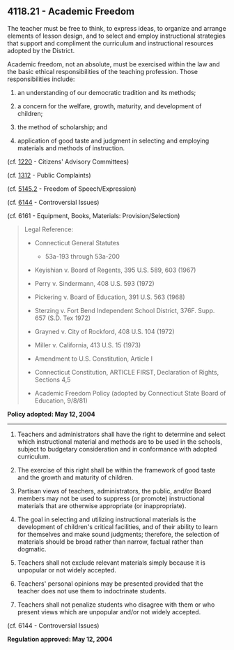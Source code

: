 ## 4118.21 - Academic Freedom

The teacher must be free to think, to express ideas, to organize and arrange elements of lesson design, and to select and employ instructional strategies that support and compliment the curriculum and instructional resources adopted by the District.

Academic freedom, not an absolute, must be exercised within the law and the basic ethical responsibilities of the teaching profession.  Those responsibilities include:

1. an understanding of our democratic tradition and its methods;

2. a concern for the welfare, growth, maturity, and development of children;

3. the method of scholarship; and

4. application of good taste and judgment in selecting and employing materials and methods of instruction.


\(cf. [1220](/policies/1000/1220.md) - Citizens' Advisory Committees\)

\(cf. [1312](/policies/1000/1312.md) - Public Complaints\)

\(cf. [5145.2](/policies/5000/5145-2.md) - Freedom of Speech\/Expression\)

\(cf. [6144](/policies/6000/6144.md) - Controversial Issues\)

\(cf. 6161 - Equipment, Books, Materials: Provision\/Selection\)

> Legal Reference:
> 
> * Connecticut General Statutes
>   * 53a-193 through 53a-200
> 
> * Keyishian v. Board of Regents, 395 U.S. 589, 603 \(1967\)
> * Perry v. Sindermann, 408 U.S. 593 \(1972\)
> * Pickering v. Board of Education, 391 U.S. 563 \(1968\)
> * Sterzing v. Fort Bend Independent School District, 376F. Supp. 657 \(S.D. Tex 1972\)
> * Grayned v. City of Rockford, 408 U.S. 104 \(1972\)
> * Miller v. California, 413 U.S. 15 \(1973\)
> * Amendment to U.S. Constitution, Article I
> * Connecticut Constitution, ARTICLE FIRST, Declaration of Rights, Sections 4,5
> * Academic Freedom Policy \(adopted by Connecticut State Board of Education, 9\/8\/81\)

**Policy adopted:   May 12, 2004**

---

1. Teachers and administrators shall have the right to determine and select which instructional material and methods are to be used in the schools, subject to budgetary consideration and in conformance with adopted curriculum.

2. The exercise of this right shall be within the framework of good taste and the growth and maturity of children.

3. Partisan views of teachers, administrators, the public, and\/or Board members may not be used to suppress \(or promote\) instructional materials that are otherwise appropriate \(or inappropriate\).

4. The goal in selecting and utilizing instructional materials is the development of children's critical facilities, and of their ability to learn for themselves and make sound judgments; therefore, the selection of materials should be broad rather than narrow, factual rather than dogmatic.

5. Teachers shall not exclude relevant materials simply because it is unpopular or not widely accepted.

6. Teachers' personal opinions may be presented provided that the teacher does not use them to indoctrinate students.

7. Teachers shall not penalize students who disagree with them or who present views which are unpopular and\/or not widely accepted.


\(cf. 6144 - Controversial Issues\)

**Regulation approved:  May 12, 2004**

